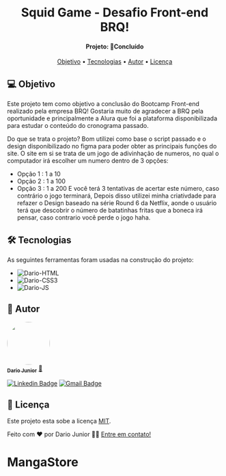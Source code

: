 <h1 align="center">
   Squid Game - Desafio Front-end BRQ!
</h1>
<h4 align="center"> 
Projeto: 🚀Concluído
</h4>
<p align="center">
 <a href="#-objetivo">Objetivo</a> •
 <a href="#-tecnologias">Tecnologias</a> •
 <a href="#-autor">Autor</a> • 
 <a href="#-licença">Licença</a>
</p>

## 💻 Objetivo
 
 Este projeto tem como objetivo a conclusão do Bootcamp Front-end realizado pela empresa BRQ!
 Gostaria muito de agradecer a BRQ pela oportunidade e principalmente a Alura que foi a plataforma disponibilizada para estudar o conteúdo do cronograma passado.
 
 Do que se trata o projeto? 
 Bom utilizei como base o script passado e o design disponibilizado no figma para poder obter as principais funções do site. O site em si se trata de um jogo de adivinhação de numeros, no qual o computador irá escolher um numero dentro de 3 opções:
 - Opção 1 : 1 a 10
 - Opção 2 : 1 a 100
 - Opção 3 : 1 a 200
 E você terá 3 tentativas de acertar este número, caso contrário o jogo terminará, Depois disso utilizei minha criativdade para refazer o Design baseado na série Round 6 da Netflix, aonde o usuário terá que descobrir o número de batatinhas fritas que a boneca irá pensar, caso contrario você perde o jogo haha.


## 🛠 Tecnologias

As seguintes ferramentas foram usadas na construção do projeto:

- <img alt="Dario-HTML" src="https://img.shields.io/badge/html5-%23E34F26.svg?style=for-the-badge&logo=html5&logoColor=white">
- <img alt="Dario-CSS3" src="https://img.shields.io/badge/css3-%231572B6.svg?style=for-the-badge&logo=css3&logoColor=white">
- <img alt="Dario-JS" src="https://img.shields.io/badge/javascript-%23323330.svg?style=for-the-badge&logo=javascript&logoColor=%23F7DF1E">

## 🦸 Autor

<a href="https://dariojunior.netlify.app/">
 <img style="border-radius: 50%;" src="https://avatars.githubusercontent.com/u/62716267?v=4" width="100px;" alt=""/>
 <br />
 <sub><b>Dario Junior</b></sub></a> <a href="https://dariojunior.netlify.app/">🚀</a>
 <br />

[![Linkedin Badge](https://img.shields.io/badge/-Dario-blue?style=flat-square&logo=Linkedin&logoColor=white&link=https://www.linkedin.com/in/dariocode/)](https://www.linkedin.com/in/dariocode/) 
[![Gmail Badge](https://img.shields.io/badge/-darioarjr321@gmail.com-c14438?style=flat-square&logo=Gmail&logoColor=white&link=mailto:darioarjr321@gmail.com)](mailto:darioarjr321@gmail.com)


## 📝 Licença

Este projeto esta sobe a licença [MIT](./LICENSE).

Feito com ❤️ por Dario Junior 👋🏽 [Entre em contato!](https://www.linkedin.com/in/dariocode/)

# MangaStore
